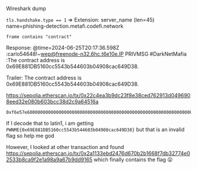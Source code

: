 Wireshark dump

`tls.handshake.type == 1` => 
Extension: server_name (len=45) name=phishing-detection.metafi.codefi.network

`frame contains "contract"`

Response: @time=2024-06-25T20:17:36.598Z :carlo54648!~wep@freenode-n32.6hc.t6e10e.IP PRIVMSG #DarkNetMafia :The contract address is 0x69E881DB5160cc5543b544603b04908cac649D38.

Trailer: The contract address is 0x69E881DB5160cc5543b544603b04908cac649D38.

https://sepolia.etherscan.io/tx/0x22c4ea3b9dc23f8e38ced762913d0496908eed32e080b603bcc38d2c9a64516a

```
0xf6e57e600000000000000000000000000000000000000000000000000000000000000020000000000000000000000000000000000000000000000000000000000000003150574e4d457b3078363945383831444235313630636335353433623534343630336230343930386361633634394433387d000000000000000000000000000000
```

If I decode that to latin1, i am getting `PWNME{0x69E881DB5160cc5543b544603b04908cac649D38}` but that is an invalid flag so help me god

However, I looked at other transaction and found https://sepolia.etherscan.io/tx/0x2a1133ebd2476d670b2b1668f7db32774e02533b8ca9f2e1a98a9a67b9dd9165 which finally contains the flag :open_mouth: